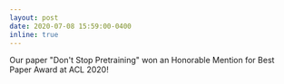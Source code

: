 ```yaml
---
layout: post
date: 2020-07-08 15:59:00-0400
inline: true
---
```


Our paper "Don't Stop Pretraining" won an Honorable Mention for Best Paper Award at ACL 2020!